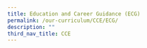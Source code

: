 ```yaml
---
title: Education and Career Guidance (ECG)
permalink: /our-curriculum/CCE/ECG/
description: ""
third_nav_title: CCE
---
```


